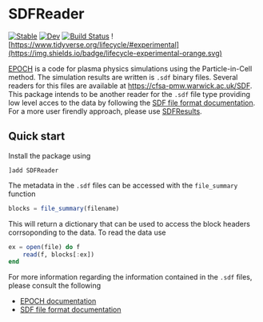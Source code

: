 # SDFReader

[![Stable](https://img.shields.io/badge/docs-stable-blue.svg)](https://SebastianM-C.github.io/SDFReader.jl/stable)
[![Dev](https://img.shields.io/badge/docs-dev-blue.svg)](https://SebastianM-C.github.io/SDFReader.jl/dev)
[![Build Status](https://github.com/SebastianM-C/SDFReader.jl/workflows/CI/badge.svg)](https://github.com/SebastianM-C/SDFReader.jl/actions)
![https://www.tidyverse.org/lifecycle/#experimental](https://img.shields.io/badge/lifecycle-experimental-orange.svg)

[EPOCH](https://cfsa-pmw.warwick.ac.uk/mediawiki/index.php/EPOCH:FAQ) is a code for plasma physics simulations using the Particle-in-Cell method. The simulation results are written is `.sdf` binary files. Several readers for this files are available at https://cfsa-pmw.warwick.ac.uk/SDF.
This package intends to be another reader for the `.sdf` file type providing low level acces to the data by following the [SDF file format documentation](https://cfsa-pmw.warwick.ac.uk/SDF/SDF_documentation).
For a more user firendly approach, please use [SDFResults](https://github.com/SebastianM-C/SDFResults.jl).

## Quick start

Install the package using
```
]add SDFReader
```

The metadata in the `.sdf` files can be accessed with the `file_summary` function
```julia
blocks = file_summary(filename)
```
This will return a dictionary that can be used to access the block headers corrsoponding to the data.
To read the data use
```julia
ex = open(file) do f
    read(f, blocks[:ex])
end
```

For more information regarding the information contained in the `.sdf` files,
please consult the following
* [EPOCH documentation](https://cfsa-pmw.warwick.ac.uk/mediawiki/index.php/EPOCH:Landing_Page)
* [SDF file format documentation](https://cfsa-pmw.warwick.ac.uk/SDF/SDF_documentation)
